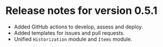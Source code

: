 # Release notes for version 0.5.1

- Added GitHub actions to develop, assess and deploy.
- Added templates for issues and pull requests.
- Unified `Historization` module and `Items` module.
